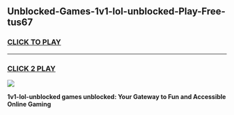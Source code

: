 
## Unblocked-Games-1v1-lol-unblocked-Play-Free-tus67
<h3>
<a href="https://premium76.site?title=1v1-lol-unblocked&ref=23A">CLICK TO PLAY</a></h3>
<hr>

<h3>
<a href="https://premium76.site?title=1v1-lol-unblocked&ref=23A">CLICK 2 PLAY</a>
  
</h3>

<a href="https://premium76.site?title=1v1-lol-unblocked&ref=23A"><img src="https://clearcache.store/games.png"></a>


**1v1-lol-unblocked games unblocked: Your Gateway to Fun and Accessible Online Gaming**
